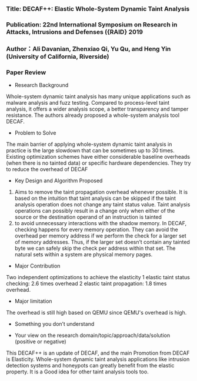 
### Title: DECAF++: Elastic Whole-System Dynamic Taint Analysis

### Publication: 22nd International Symposium on Research in Attacks, Intrusions and Defenses ({RAID} 2019

### Author：Ali Davanian, Zhenxiao Qi, Yu Qu, and Heng Yin (University of California, Riverside)

  
### Paper Review

- Research Background

Whole-system dynamic taint analysis has many unique applications such as malware analysis and fuzz testing. Compared to process-level taint analysis, it offers a wider analysis scope, a better transparency and tamper resistance. The authors already proposed a whole-system analysis tool DECAF. 


- Problem to Solve

The main barrier of applying whole-system dynamic taint analysis in practice is the large slowdown that can be sometimes up to 30 times. Existing optimization schemes have either considerable baseline overheads (when there is no tainted data) or specific hardware dependencies. They try to reduce the overhead of DECAF

- Key Design and Algorithm Proposed

1. Aims to remove the taint propagation overhead whenever possible. 
 It is based on the intuition that taint analysis can be skipped if the taint analysis operation does not change any taint status value. Taint analysis operations can possibly result in a change only when either of the source or the destination operand of an instruction is tainted
 2. to avoid unnecessary interactions with the shadow memory. 
 In DECAF, checking happens for every memory operation. 
 They can avoid the overhead per memory address if we perform the check for a larger set of memory addresses. Thus, if the larger set doesn’t contain any tainted byte we can safely skip the check per address within that set. The natural sets within a system are physical memory pages.


- Major Contribution

Two independent optimizations to achieve the elasticity
1 elastic taint status checking: 2.6 times overhead 
2 elastic taint propagation: 1.8 times overhead.  

  
- Major limitation

The overhead is still high based on QEMU since QEMU's overhead is high.
  

- Something you don’t understand

  

- Your view on the research domain/topic/approach/data/solution  (positive or negative)

This DECAF++ is an update of DECAF, and the main Promotion from DECAF is Elasticity. Whole-system dynamic taint analysis applications like intrusion detection systems and honeypots can greatly benefit from the elastic property. It is a Good idea for other taint analysis tools too.
